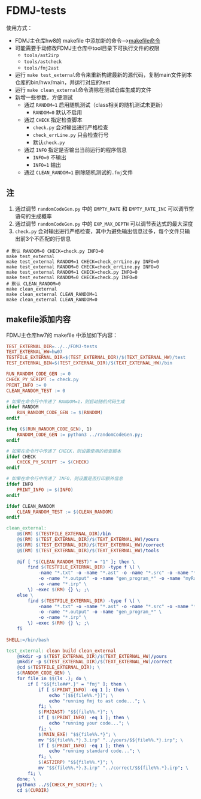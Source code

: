 # FDMJ-tests

使用方式：
- FDMJ主仓库hw8的 makefile 中添加新的命令-->[makefile命令](#makefile添加内容)
- 可能需要手动修改FDMJ主仓库中tool目录下可执行文件的权限
	- `tools/ast2irp`
	- `tools/astcheck`
	- `tools/fmj2ast`
- 运行 `make test_external`命令来重新构建最新的源代码，复制main文件到本仓库的bin/hwx/main，并运行对应的test
- 运行 `make clean_external`命令清除在测试仓库生成的文件
- 新增一些参数，方便测试
	- 通过 `RANDOM=1` 启用随机测试（class相关的随机测试未更新）
		- `RANDOM=0` 默认不启用
	- 通过 `CHECK` 指定检查脚本
		- `check.py` 会对输出进行严格检查
		- `check_errLine.py` 只会检查行号
		- 默认`check.py`
	- 通过 `INFO` 指定是否输出当前运行的程序信息
		- `INFO=0` 不输出
		- `INFO=1` 输出
	- 通过 `CLEAN_RANDOM=1` 删除随机测试的`.fmj`文件

## 注
1. 通过调节 `randomCodeGen.py` 中的 `EMPTY_RATE` 和 `EMPTY_RATE_INC` 可以调节空语句的生成概率
2. 通过调节 `randomCodeGen.py` 中的 `EXP_MAX_DEPTH` 可以调节表达式的最大深度
3. `check.py` 会对输出进行严格检查，其中为避免输出信息过多，每个文件只输出前3个不匹配的行信息

```shell
# 默认 RANDOM=0 CHECK=check.py INFO=0
make test_external
make test_external RANDOM=1 CHECK=check_errLine.py INFO=0
make test_external RANDOM=0 CHECK=check_errLine.py INFO=0
make test_external RANDOM=1 CHECK=check.py INFO=0
make test_external RANDOM=0 CHECK=check.py INFO=0
# 默认 CLEAN_RANDOM=0
make clean_external
make clean_external CLEAN_RANDOM=1
make clean_external CLEAN_RANDOM=0
```

## makefile添加内容

FDMJ主仓库hw7的 makefile 中添加如下内容：

```makefile
TEST_EXTERNAL_DIR=../../FDMJ-tests
TEXT_EXTERNAL_HW=hw07
TESTFILE_EXTERNAL_DIR=$(TEST_EXTERNAL_DIR)/$(TEXT_EXTERNAL_HW)/test
TEST_EXTERNAL_BIN=$(TEST_EXTERNAL_DIR)/$(TEXT_EXTERNAL_HW)/bin

RUN_RANDOM_CODE_GEN := 0
CHECK_PY_SCRIPT := check.py
PRINT_INFO := 0
CLEAN_RANDOM_TEST := 0

# 如果在命令行中传递了 RANDOM=1，则启动随机代码生成
ifdef RANDOM
	RUN_RANDOM_CODE_GEN := $(RANDOM)
endif

ifeq ($(RUN_RANDOM_CODE_GEN), 1)
    RANDOM_CODE_GEN := python3 ../randomCodeGen.py;
endif

# 如果在命令行中传递了 CHECK，则设置使用的检查脚本
ifdef CHECK
    CHECK_PY_SCRIPT := $(CHECK)
endif

# 如果在命令行中传递了 INFO，则设置是否打印额外信息
ifdef INFO
	PRINT_INFO := $(INFO)
endif

ifdef CLEAN_RANDOM
	CLEAN_RANDOM_TEST := $(CLEAN_RANDOM)
endif

clean_external: 
	@$(RM) $(TESTFILE_EXTERNAL_DIR)/bin
	@$(RM) $(TEST_EXTERNAL_DIR)/$(TEXT_EXTERNAL_HW)/yours
	@$(RM) $(TEST_EXTERNAL_DIR)/$(TEXT_EXTERNAL_HW)/correct
	@$(RM) $(TEST_EXTERNAL_DIR)/$(TEXT_EXTERNAL_HW)/tools
	
	@if [ "$(CLEAN_RANDOM_TEST)" = "1" ]; then \
		find $(TESTFILE_EXTERNAL_DIR) -type f \( \
			-name "*.txt" -o -name "*.ast" -o -name "*.src" -o -name "*.xml" \
			-o -name "*.output" -o -name "gen_program_*" -o -name "myRandomTest*.fmj" \
			-o -name "*.irp" \
		\) -exec $(RM) {} \; ;\
	else \
		find $(TESTFILE_EXTERNAL_DIR) -type f \( \
			-name "*.txt" -o -name "*.ast" -o -name "*.src" -o -name "*.xml" \
			-o -name "*.output" -o -name "gen_program_*" \
			-o -name "*.irp" \
		\) -exec $(RM) {} \; ;\
	fi
	
SHELL:=/bin/bash

test_external: clean build clean_external
	@mkdir -p $(TEST_EXTERNAL_DIR)/$(TEXT_EXTERNAL_HW)/yours
	@mkdir -p $(TEST_EXTERNAL_DIR)/$(TEXT_EXTERNAL_HW)/correct
	@cd $(TESTFILE_EXTERNAL_DIR); \
	$(RANDOM_CODE_GEN) \
	for file in $$(ls .); do \
		if [ "$${file##*.}" = "fmj" ]; then \
			if [ $(PRINT_INFO) -eq 1 ]; then \
				echo "[$${file%%.*}]"; \
				echo "running fmj to ast code..."; \
			fi; \
			$(FMJ2AST) "$${file%%.*}"; \
			if [ $(PRINT_INFO) -eq 1 ]; then \
				echo "running your code..."; \
			fi; \
			$(MAIN_EXE) "$${file%%.*}"; \
			mv "$${file%%.*}.3.irp" "../yours/$${file%%.*}.irp"; \
			if [ $(PRINT_INFO) -eq 1 ]; then \
				echo "running standard code..."; \
			fi; \
			$(AST2IRP) "$${file%%.*}"; \
			mv "$${file%%.*}.3.irp" "../correct/$${file%%.*}.irp"; \
		fi; \
	done; \
	python3 ../${CHECK_PY_SCRIPT}; \
	cd $(CURDIR)
```
